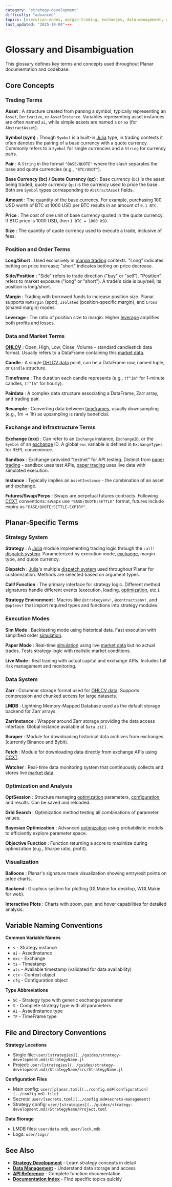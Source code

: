 ```yaml
---
category: "strategy-development"
difficulty: "advanced"
topics: [execution-modes, margin-trading, exchanges, data-management, optimization, strategy-development, visualization, configuration]
last_updated: "2025-10-04"---
---
```


# Glossary and Disambiguation

This glossary defines key terms and concepts used throughout Planar documentation and codebase.

## Core Concepts

### Trading Terms

**Asset**
: A structure created from parsing a symbol, typically representing an `Asset`, `Derivative`, or `AssetInstance`. Variables representing asset instances are often named `ai`, while simple assets are named `a` or `aa` (for `AbstractAsset`).

**Symbol (sym)**
: Though `Symbol` is a built-in [Julia](https://julialang.org/) type, in trading contexts it often denotes the pairing of a base currency with a quote currency. Commonly refers to a `Symbol` for single currencies and a `String` for currency pairs.

**Pair**
: A `String` in the format `"BASE/QUOTE"` where the slash separates the base and quote currencies (e.g., `"BTC/USDT"`).

**Base Currency (bc) / Quote Currency (qc)**
: Base currency (`bc`) is the asset being traded; quote currency (`qc`) is the currency used to price the base. Both are `Symbol` types corresponding to `AbstractAsset` fields.

**Amount**
: The quantity of the base currency. For example, purchasing 100 USD worth of BTC at 1000 USD per BTC results in an amount of `0.1 BTC`.

**Price**
: The cost of one unit of base currency quoted in the quote currency. If BTC price is 1000 USD, then `1 BTC = 1000 USD`.

**Size**
: The quantity of quote currency used to execute a trade, inclusive of fees.

### Position and Order Terms

**Long/Short**
: Used exclusively in [margin trading](../guides/[strategy](../guides/strategy-development.md)-development.md#margin-trading-concepts) contexts. "Long" indicates betting on price increase; "short" indicates betting on price decrease.

**Side/Position**
: "Side" refers to trade direction ("buy" or "sell"). "Position" refers to market exposure ("long" or "short"). A trade's side is buy/sell; its position is long/short.

**Margin**
: Trading with borrowed funds to increase position size. Planar supports `NoMargin` (spot), `Isolated` (position-specific margin), and `Cross` (shared margin) modes.

**Leverage**
: The ratio of position size to margin. Higher [leverage](../guides/strategy-development.md#margin-modes) amplifies both profits and losses.

### Data and Market Terms

**[OHLCV](../guides/data-management.md#ohlcv-data)**
: Open, High, Low, Close, Volume - standard candlestick data format. Usually refers to a DataFrame containing this [market data](../guides/data-management.md).

**Candle**
: A single [OHLCV data](../guides/data-management.md#ohlcv-data) point, can be a DataFrame row, named tuple, or `Candle` structure.

**Timeframe**
: The duration each candle represents (e.g., `tf"1m"` for 1-minute candles, `tf"1h"` for hourly).

**Pairdata**
: A complex data structure associating a DataFrame, Zarr array, and trading pair.

**Resample**
: Converting data between [timeframes](../guides/data-management.md#timeframes), usually downsampling (e.g., 1m → 1h) as upsampling is rarely beneficial.

### Exchange and Infrastructure Terms

**Exchange (exc)**
: Can refer to an `Exchange` instance, `ExchangeID`, or the `Symbol` of an [exchange](../[exchanges](../exchanges.md).md) ID. A global `exc` variable is defined in `ExchangeTypes` for REPL convenience.

**Sandbox**
: Exchange-provided "testnet" for API testing. Distinct from [paper trading](../guides/execution-modes.md#paper-mode) - sandbox uses test APIs, [paper trading](../guides/execution-modes.md#paper-mode) uses live data with simulated execution.

**Instance**
: Typically implies an `AssetInstance` - the combination of an asset and [exchange](../[exchanges](../exchanges.md).md).

**Futures/Swap/Perps**
: Swaps are perpetual futures contracts. Following [CCXT](../[exchanges](../exchanges.md).md#ccxt-integration) conventions: swaps use `"BASE/QUOTE:SETTLE"` format, futures include expiry as `"BASE/QUOTE:SETTLE-EXPIRY"`.

## Planar-Specific Terms

### Strategy System

**Strategy**
: A [Julia](https://julialang.org/) module implementing trading logic through the `call!` [dispatch system](../guides/[strategy](../guides/strategy-development.md)-development.md#dispatch-system). Parameterized by execution mode, [exchange](../exchanges.md), margin type, and quote currency.

**Dispatch**
: [Julia](https://julialang.org/)'s multiple [dispatch system](../guides/[strategy](../guides/strategy-development.md)-development.md#dispatch-system) used throughout Planar for customization. Methods are selected based on argument types.

**Call! Function**
: The primary interface for strategy logic. Different method signatures handle different events (execution, loading, [optimization](../optimization.md), etc.).

**Strategy Environment**
: Macros like `@strategyenv!`, `@contractsenv!`, and `@optenv!` that import required types and functions into strategy modules.

### Execution Modes

**Sim Mode**
: Backtesting mode using historical data. Fast execution with simplified order [simulation](../guides/execution-modes.md#simulation-mode).

**Paper Mode**
: Real-time [simulation](../guides/execution-modes.md#simulation-mode) using live [market data](../guides/data-management.md) but no actual trades. Tests strategy logic with realistic market conditions.

**Live Mode**
: Real trading with actual capital and exchange APIs. Includes full risk management and monitoring.

### Data System

**Zarr**
: Columnar storage format used for [OHLCV data](../guides/data-management.md#ohlcv-data). Supports compression and chunked access for large datasets.

**LMDB**
: Lightning Memory-Mapped Database used as the default storage backend for Zarr arrays.

**ZarrInstance**
: Wrapper around Zarr storage providing the data access interface. Global instance available at `Data.zi[]`.

**Scraper**
: Module for downloading historical data archives from exchanges (currently Binance and Bybit).

**Fetch**
: Module for downloading data directly from exchange APIs using [CCXT](../exchanges.md#ccxt-integration).

**Watcher**
: Real-time data monitoring system that continuously collects and stores live [market data](../guides/data-management.md).

### Optimization and Analysis

**OptSession**
: Structure managing [optimization](../optimization.md) parameters, [configuration](../config.md), and results. Can be saved and reloaded.

**Grid Search**
: Optimization method testing all combinations of parameter values.

**Bayesian Optimization**
: Advanced [optimization](../optimization.md) using probabilistic models to efficiently explore parameter space.

**Objective Function**
: Function returning a score to maximize during optimization (e.g., Sharpe ratio, profit).

### Visualization

**Balloons**
: Planar's signature trade visualization showing entry/exit points on price charts.

**Backend**
: Graphics system for plotting (GLMakie for desktop, WGLMakie for web).

**Interactive Plots**
: Charts with zoom, pan, and hover capabilities for detailed analysis.

## Variable Naming Conventions

**Common Variable Names**
- `s` - Strategy instance
- `ai` - AssetInstance
- `exc` - Exchange
- `ts` - Timestamp
- `ats` - Available timestamp (validated for data availability)
- `ctx` - Context object
- `cfg` - Configuration object

**Type Abbreviations**
- `SC` - Strategy type with generic exchange parameter
- `S` - Complete strategy type with all parameters
- `AI` - AssetInstance type
- `TF` - TimeFrame type

## File and Directory Conventions

**Strategy Locations**
- Single file: `user/[strategies](../guides/strategy-development.md)/StrategyName.jl`
- Project: `user/[strategies](../guides/strategy-development.md)/StrategyName/src/StrategyName.jl`

**Configuration Files**
- Main config: `user/[planar.toml](../config.md#[configuration](../config.md)-file)`
- Secrets: `user/[secrets.toml](../config.md#secrets-management)`
- Strategy config: `user/[strategies](../guides/strategy-development.md)/StrategyName/Project.toml`

**Data Storage**
- LMDB files: `user/data.mdb`, `user/lock.mdb`
- Logs: `user/logs/`

## See Also

- **[Strategy Development](strategy.md)** - Learn strategy concepts in detail
- **[Data Management](data.md)** - Understand data storage and access
- **[API Reference](API/api.md)** - Complete function documentation
- **[Documentation Index](documentation-index.md)** - Find specific topics quickly